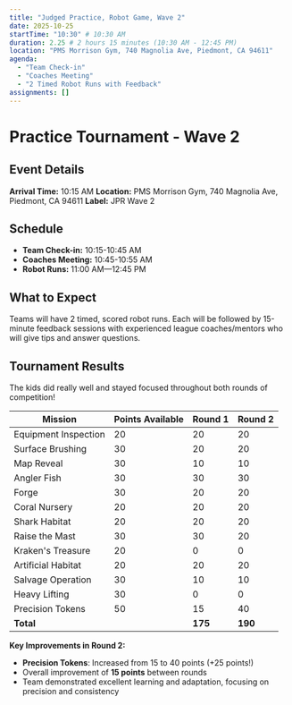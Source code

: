 ```yaml
---
title: "Judged Practice, Robot Game, Wave 2"
date: 2025-10-25
startTime: "10:30" # 10:30 AM
duration: 2.25 # 2 hours 15 minutes (10:30 AM - 12:45 PM)
location: "PMS Morrison Gym, 740 Magnolia Ave, Piedmont, CA 94611"
agenda:
  - "Team Check-in"
  - "Coaches Meeting"
  - "2 Timed Robot Runs with Feedback"
assignments: []
---
```


# Practice Tournament - Wave 2

## Event Details

**Arrival Time:** 10:15 AM
**Location:** PMS Morrison Gym, 740 Magnolia Ave, Piedmont, CA 94611
**Label:** JPR Wave 2

## Schedule

- **Team Check-in:** 10:15-10:45 AM
- **Coaches Meeting:** 10:45-10:55 AM
- **Robot Runs:** 11:00 AM—12:45 PM

## What to Expect

Teams will have 2 timed, scored robot runs. Each will be followed by 15-minute feedback sessions with experienced league coaches/mentors who will give tips and answer questions.

## Tournament Results

The kids did really well and stayed focused throughout both rounds of competition!

| Mission | Points Available | Round 1 | Round 2 |
|---------|-----------------|---------|---------|
| Equipment Inspection | 20 | 20 | 20 |
| Surface Brushing | 30 | 20 | 20 |
| Map Reveal | 30 | 10 | 10 |
| Angler Fish | 30 | 30 | 30 |
| Forge | 30 | 20 | 20 |
| Coral Nursery | 20 | 20 | 20 |
| Shark Habitat | 20 | 20 | 20 |
| Raise the Mast | 30 | 30 | 20 |
| Kraken's Treasure | 20 | 0 | 0 |
| Artificial Habitat | 20 | 20 | 20 |
| Salvage Operation | 30 | 10 | 10 |
| Heavy Lifting | 30 | 0 | 0 |
| Precision Tokens | 50 | 15 | 40 |
| **Total** | | **175** | **190** |

**Key Improvements in Round 2:**
- **Precision Tokens**: Increased from 15 to 40 points (+25 points!)
- Overall improvement of **15 points** between rounds
- Team demonstrated excellent learning and adaptation, focusing on precision and consistency
